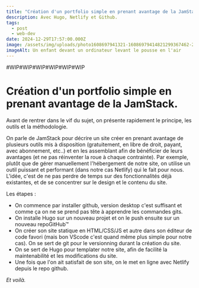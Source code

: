 ```yaml
---
title: "Création d'un portfolio simple en prenant avantage de la JamStack. #WIP"
description: Avec Hugo, Netlify et Github.
tags:
  - post
  - web-dev
date: 2024-12-29T17:57:00.000Z
image: /assets/img/uploads/photo1608697941321-16086979414821299367462-2464785606.jpg
imageAlt: Un enfant devant un ordinateur levant le pousse en l'air
---
```

\#WIP#WIP#WIP#WIP#WIP#WIP

# Création d'un portfolio simple en prenant avantage de la JamStack.

Avant de rentrer dans le vif du sujet, on présente rapidement le principe, les outils et la méthodologie. 

On parle de JamStack pour décrire un site créer en prenant avantage de plusieurs outils mis à disposition (gratuitement, en libre de droit, payant, avec abonnement, etc..) et en les assemblant afin de bénéficier de leurs avantages (et ne pas réinventer la roue à chaque contrainte). Par exemple, plutôt que de gérer manuellement l'hébergement de notre site, on utilise un outil puissant et performant (dans notre cas Netlify) qui le fait pour nous. L'idée, c'est de ne pas perdre de temps sur des fonctionnalités déjà existantes, et de se concentrer sur le design et le contenu du site.

Les étapes :

* On commence par installer github, version desktop c'est suffisant et comme ça on ne se prend pas tête à apprendre les commandes gits. 
* On installe Hugo sur un nouveau projet et on le push ensuite sur un nouveau repoGitHub™
* On créer son site statique en HTML/CSS/JS et autre dans son éditeur de code favori (mais bon VScode c'est quand même plus simple pour notre cas). On se sert de git pour le versionning durant la création du site.
* On se sert de Hugo pour templater notre site, afin de facilité la maintenabilité et les modifications du site.
* Une fois que l'on ait satisfait de son site, on le met en ligne avec Netlify depuis le repo github.

*Et voilà.*

